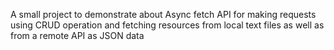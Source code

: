 A small project to demonstrate about Async fetch API for making requests using CRUD operation and fetching resources from local text files as well as from a remote API as JSON data
